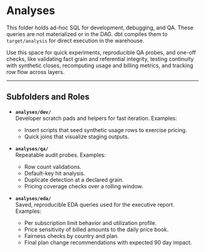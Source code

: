 # Analyses

This folder holds ad-hoc SQL for development, debugging, and QA. These queries are not materialized or in the DAG. dbt compiles them to `target/analysis` for direct execution in the warehouse.  

Use this space for quick experiments, reproducible QA probes, and one-off checks, like validating fact grain and referential integrity, testing continuity with synthetic closes, recomputing usage and billing metrics, and tracking row flow across layers.

---

## Subfolders and Roles

- **`analyses/dev/`**  
  Developer scratch pads and helpers for fast iteration. Examples:  
  - Insert scripts that seed synthetic usage rows to exercise pricing.  
  - Quick joins that visualize staging outputs.  

- **`analyses/qa/`**  
  Repeatable audit probes. Examples:  
  - Row count validations.  
  - Default-key hit analysis.  
  - Duplicate detection at a declared grain.  
  - Pricing coverage checks over a rolling window.

- **`analyses/eda/`**  
  Saved, reproducible EDA queries used for the executive report. Examples:  
  - Per subscription limit behavior and utilization profile.  
  - Price sensitivity of billed amounts to the daily price book.  
  - Fairness checks by country and plan.  
  - Final plan change recommendations with expected 90 day impact.